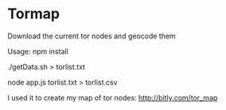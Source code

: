 Tormap
======

Download the current tor nodes and geocode them

Usage:
npm install

./getData.sh > torlist.txt

node app.js torlist.txt > torlist.csv

I used it to create my map of tor nodes:
http://bitly.com/tor_map